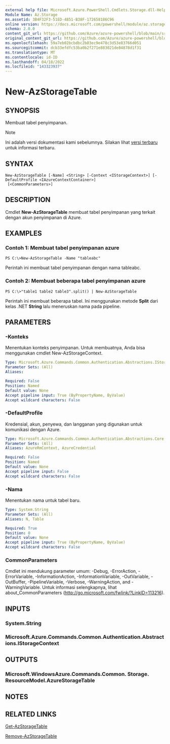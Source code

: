 ```yaml
---
external help file: Microsoft.Azure.PowerShell.Cmdlets.Storage.dll-Help.xml
Module Name: Az.Storage
ms.assetid: 3B4F32F3-51ED-4851-B38F-172658186C96
online version: https://docs.microsoft.com/powershell/module/az.storage/new-azstoragetable
schema: 2.0.0
content_git_url: https://github.com/Azure/azure-powershell/blob/main/src/Storage/Storage.Management/help/New-AzStorageTable.md
original_content_git_url: https://github.com/Azure/azure-powershell/blob/main/src/Storage/Storage.Management/help/New-AzStorageTable.md
ms.openlocfilehash: 59a7eb02bcbdbc2b03ec9e478c3d53e83766d051
ms.sourcegitcommit: dcb33efdfc53ba0b2f271e883021de84878d1f31
ms.translationtype: MT
ms.contentlocale: id-ID
ms.lasthandoff: 04/18/2022
ms.locfileid: "143323937"
---
```

# New-AzStorageTable

## SYNOPSIS
Membuat tabel penyimpanan.

> [!NOTE]
>Ini adalah versi dokumentasi kami sebelumnya. Silakan lihat [versi terbaru](/powershell/module/az.storage/new-azstoragetable) untuk informasi terbaru.

## SYNTAX

```
New-AzStorageTable [-Name] <String> [-Context <IStorageContext>] [-DefaultProfile <IAzureContextContainer>]
 [<CommonParameters>]
```

## DESCRIPTION
Cmdlet **New-AzStorageTable** membuat tabel penyimpanan yang terkait dengan akun penyimpanan di Azure.

## EXAMPLES

### Contoh 1: Membuat tabel penyimpanan azure
```
PS C:\>New-AzStorageTable -Name "tableabc"
```

Perintah ini membuat tabel penyimpanan dengan nama tableabc.

### Contoh 2: Membuat beberapa tabel penyimpanan azure
```
PS C:\>"table1 table2 table3".split() | New-AzStorageTable
```

Perintah ini membuat beberapa tabel.
Ini menggunakan metode **Split** dari kelas .NET **String** lalu meneruskan nama pada pipeline.

## PARAMETERS

### -Konteks
Menentukan konteks penyimpanan.
Untuk membuatnya, Anda bisa menggunakan cmdlet New-AzStorageContext.

```yaml
Type: Microsoft.Azure.Commands.Common.Authentication.Abstractions.IStorageContext
Parameter Sets: (All)
Aliases:

Required: False
Position: Named
Default value: None
Accept pipeline input: True (ByPropertyName, ByValue)
Accept wildcard characters: False
```

### -DefaultProfile
Kredensial, akun, penyewa, dan langganan yang digunakan untuk komunikasi dengan Azure.

```yaml
Type: Microsoft.Azure.Commands.Common.Authentication.Abstractions.Core.IAzureContextContainer
Parameter Sets: (All)
Aliases: AzureRmContext, AzureCredential

Required: False
Position: Named
Default value: None
Accept pipeline input: False
Accept wildcard characters: False
```

### -Nama
Menentukan nama untuk tabel baru.

```yaml
Type: System.String
Parameter Sets: (All)
Aliases: N, Table

Required: True
Position: 0
Default value: None
Accept pipeline input: True (ByPropertyName, ByValue)
Accept wildcard characters: False
```

### CommonParameters
Cmdlet ini mendukung parameter umum: -Debug, -ErrorAction, -ErrorVariable, -InformationAction, -InformationVariable, -OutVariable, -OutBuffer, -PipelineVariable, -Verbose, -WarningAction, and -WarningVariable. Untuk informasi selengkapnya, lihat about_CommonParameters (http://go.microsoft.com/fwlink/?LinkID=113216).

## INPUTS

### System.String

### Microsoft.Azure.Commands.Common.Authentication.Abstractions.IStorageContext

## OUTPUTS

### Microsoft.WindowsAzure.Commands.Common. Storage. ResourceModel.AzureStorageTable

## NOTES

## RELATED LINKS

[Get-AzStorageTable](./Get-AzStorageTable.md)

[Remove-AzStorageTable](./Remove-AzStorageTable.md)


